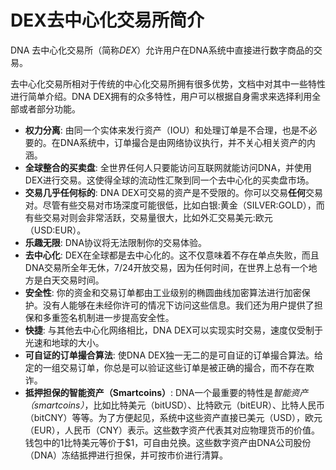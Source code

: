 # DEX去中心化交易所简介

DNA 去中心化交易所（简称*DEX*）允许用户在DNA系统中直接进行数字商品的交易。

去中心化交易所相对于传统的中心化交易所拥有很多优势，文档中对其中一些特性进行简单介绍。DNA DEX拥有的众多特性，用户可以根据自身需求来选择利用全部或者部分功能。

* **权力分离**: 
  由同一个实体来发行资产（IOU）和处理订单是不合理，也是不必要的。在DNA系统中，订单撮合是由网络协议执行，并不关心相关资产的内涵。
* **全球整合的买卖盘**:
  全世界任何人只要能访问互联网就能访问DNA，并使用DEX进行交易。这使得全球的流动性汇聚到同一个去中心化的买卖盘市场。
* **交易几乎任何标的**:
  DNA DEX可交易的资产是不受限的。你可以交易**任何**交易对。尽管有些交易对市场深度可能很低，比如白银:黄金（SILVER:GOLD），而有些交易对则会非常活跃，交易量很大，比如外汇交易美元:欧元（USD:EUR）。
* **乐趣无限**:
 DNA协议将无法限制你的交易体验。
* **去中心化**:
  DEX在全球都是去中心化的。这不仅意味着不存在单点失败，而且DNA交易所全年无休，7/24开放交易，因为任何时间，在世界上总有一个地方是白天交易时间。
* **安全性**:
  你的资金和交易订单都由工业级别的椭圆曲线加密算法进行加密保护。没有人能够在未经你许可的情况下访问这些信息。我们还为用户提供了担保和多重签名机制进一步提高安全性。
* **快捷**:
  与其他去中心化网络相比，DNA DEX可以实现实时交易，速度仅受制于光速和地球的大小。
* **可自证的订单撮合算法**:
  使DNA DEX独一无二的是可自证的订单撮合算法。给定的一组交易订单，你总是可以验证这些订单是被正确的撮合，而不存在欺诈。
* **抵押担保的智能资产（Smartcoins）**:
  DNA一个最重要的特性是*智能资产（smartcoins）*，比如比特美元（bitUSD）、比特欧元（bitEUR）、比特人民币（bitCNY）等等。为了方便起见，系统中这些资产直接已美元（USD），欧元（EUR），人民币（CNY）表示。这些数字资产代表其对应物理货币的价值。钱包中的1比特美元等价于$1，可自由兑换。这些数字资产由DNA公司股份（DNA）冻结抵押进行担保，并可按市价进行清算。
